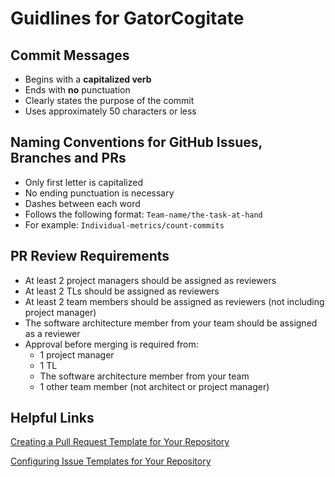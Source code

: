 # Guidlines for GatorCogitate

## Commit Messages

- Begins with a **capitalized verb**
- Ends with **no** punctuation
- Clearly states the purpose of the commit
- Uses approximately 50 characters or less

## Naming Conventions for GitHub Issues, Branches and PRs

- Only first letter is capitalized
- No ending punctuation is necessary
- Dashes between each word
- Follows the following format: `Team-name/the-task-at-hand`
- For example: `Individual-metrics/count-commits`

## PR Review Requirements

- At least 2 project managers should be assigned as reviewers
- At least 2 TLs should be assigned as reviewers
- At least 2 team members should be assigned as reviewers (not including project
  manager)
- The software architecture member from your team should be assigned as a reviewer
- Approval before merging is required from:
  - 1 project manager
  - 1 TL
  - The software architecture member from your team
  - 1 other team member (not architect or project manager)

## Helpful Links

[Creating a Pull Request Template for Your Repository](https://help.github.com/en/github/building-a-strong-community/creating-a-pull-request-template-for-your-repository)

[Configuring Issue Templates for Your Repository](https://help.github.com/en/github/building-a-strong-community/configuring-issue-templates-for-your-repository)
